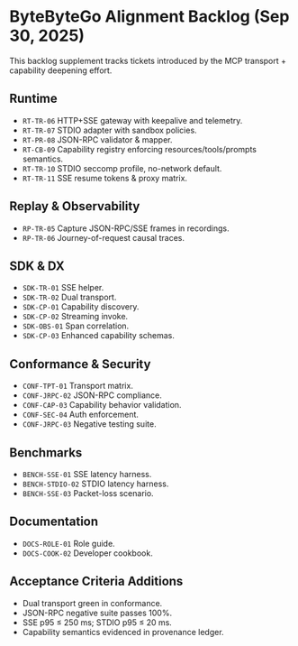 # ByteByteGo Alignment Backlog (Sep 30, 2025)

This backlog supplement tracks tickets introduced by the MCP transport + capability deepening effort.

## Runtime

- `RT-TR-06` HTTP+SSE gateway with keepalive and telemetry.
- `RT-TR-07` STDIO adapter with sandbox policies.
- `RT-PR-08` JSON-RPC validator & mapper.
- `RT-CB-09` Capability registry enforcing resources/tools/prompts semantics.
- `RT-TR-10` STDIO seccomp profile, no-network default.
- `RT-TR-11` SSE resume tokens & proxy matrix.

## Replay & Observability

- `RP-TR-05` Capture JSON-RPC/SSE frames in recordings.
- `RP-TR-06` Journey-of-request causal traces.

## SDK & DX

- `SDK-TR-01` SSE helper.
- `SDK-TR-02` Dual transport.
- `SDK-CP-01` Capability discovery.
- `SDK-CP-02` Streaming invoke.
- `SDK-OBS-01` Span correlation.
- `SDK-CP-03` Enhanced capability schemas.

## Conformance & Security

- `CONF-TPT-01` Transport matrix.
- `CONF-JRPC-02` JSON-RPC compliance.
- `CONF-CAP-03` Capability behavior validation.
- `CONF-SEC-04` Auth enforcement.
- `CONF-JRPC-03` Negative testing suite.

## Benchmarks

- `BENCH-SSE-01` SSE latency harness.
- `BENCH-STDIO-02` STDIO latency harness.
- `BENCH-SSE-03` Packet-loss scenario.

## Documentation

- `DOCS-ROLE-01` Role guide.
- `DOCS-COOK-02` Developer cookbook.

## Acceptance Criteria Additions

- Dual transport green in conformance.
- JSON-RPC negative suite passes 100%.
- SSE p95 ≤ 250 ms; STDIO p95 ≤ 20 ms.
- Capability semantics evidenced in provenance ledger.
